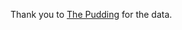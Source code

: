 Thank you to [The Pudding](https://github.com/the-pudding/data/tree/master/people-map) for the data.

